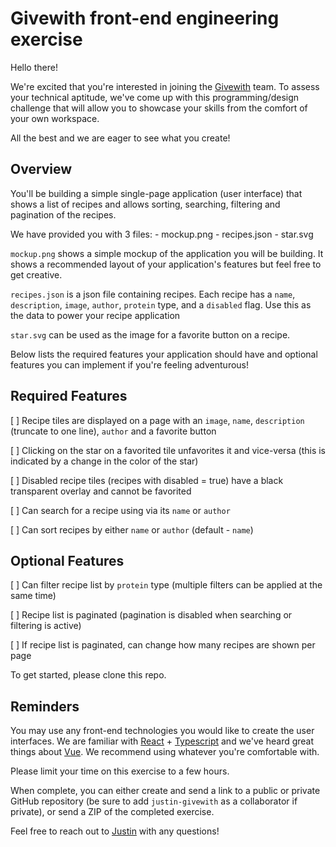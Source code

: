 # Givewith front-end engineering exercise
Hello there!

We're excited that you're interested in joining the [Givewith](https://www.givewith.com/) team. To assess your technical aptitude, we've come up with this programming/design challenge that will allow you to showcase your skills from the comfort of your own workspace.

All the best and we are eager to see what you create!

## Overview
You'll be building a simple single-page application (user interface) that shows a list of recipes and allows sorting, searching, filtering and pagination of the recipes.

We have provided you with 3 files:
    - mockup.png
    - recipes.json
    - star.svg

`mockup.png` shows a simple mockup of the application you will be building. It shows a recommended layout of your application's features but feel free to get creative.

`recipes.json` is a json file containing recipes. Each recipe has a `name`, `description`, `image`, `author`, `protein` type, and a `disabled` flag. Use this as the data to power your recipe application

`star.svg` can be used as the image for a favorite button on a recipe.

Below lists the required features your application should have and optional features you can implement if you're feeling adventurous!

## Required Features
[ ] Recipe tiles are displayed on a page with an `image`, `name`, `description` (truncate to one line), `author` and a favorite button

[ ] Clicking on the star on a favorited tile unfavorites it and vice-versa (this is indicated by a change in the color of the star)

[ ] Disabled recipe tiles (recipes with disabled = true) have a black transparent overlay and cannot be favorited

[ ] Can search for a recipe using via its `name` or `author`

[ ] Can sort recipes by either `name` or `author` (default - `name`)

## Optional Features
[ ] Can filter recipe list by `protein` type (multiple filters can be applied at the same time)

[ ] Recipe list is paginated (pagination is disabled when searching or filtering is active)

[ ] If recipe list is paginated, can change how many recipes are shown per page

To get started, please clone this repo.

## Reminders

You may use any front-end technologies you would like to create the user interfaces. We are familiar with [React](https://reactjs.org/) + [Typescript](https://www.typescriptlang.org/) and we've heard great things about [Vue](https://vuejs.org/). We recommend using whatever you're comfortable with.

Please limit your time on this exercise to a few hours.

When complete, you can either create and send a link to a public or private GitHub repository (be sure to add `justin-givewith` as a collaborator if private), or send a ZIP of the completed exercise.

Feel free to reach out to [Justin](mailto:justin.travis@givewith.com) with any questions!
